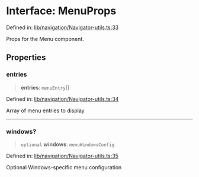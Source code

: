 # Interface: MenuProps

Defined in: [lib/navigation/Navigator-utils.ts:33](https://github.com/aldesgroup/goaldn/blob/6a7943d02984b1a6b41d76a3a483a1484b644076/lib/navigation/Navigator-utils.ts#L33)

Props for the Menu component.

## Properties

### entries

> **entries**: `menuEntry`[]

Defined in: [lib/navigation/Navigator-utils.ts:34](https://github.com/aldesgroup/goaldn/blob/6a7943d02984b1a6b41d76a3a483a1484b644076/lib/navigation/Navigator-utils.ts#L34)

Array of menu entries to display

***

### windows?

> `optional` **windows**: `menuWindowsConfig`

Defined in: [lib/navigation/Navigator-utils.ts:35](https://github.com/aldesgroup/goaldn/blob/6a7943d02984b1a6b41d76a3a483a1484b644076/lib/navigation/Navigator-utils.ts#L35)

Optional Windows-specific menu configuration
